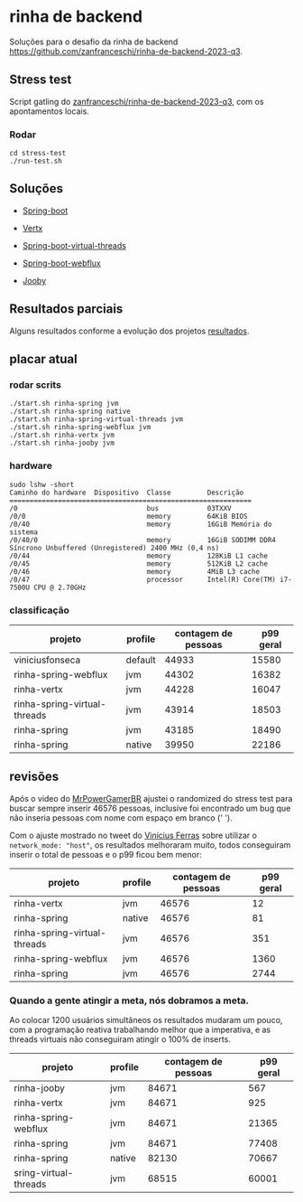 # rinha de backend

Soluções para o desafio da rinha de backend https://github.com/zanfranceschi/rinha-de-backend-2023-q3.

## Stress test

Script gatling do [zanfranceschi/rinha-de-backend-2023-q3](https://github.com/zanfranceschi/rinha-de-backend-2023-q3/tree/main/stress-test), com os apontamentos locais.

### Rodar

```shell
cd stress-test
./run-test.sh
```

## Soluções

- [Spring-boot](rinha-spring)

- [Vertx](rinha-vertx)

- [Spring-boot-virtual-threads](rinha-spring-virtual-threads)

- [Spring-boot-webflux](rinha-spring-webflux)

- [Jooby](rinha-jooby)

## Resultados parciais

Alguns resultados conforme a evolução dos projetos [resultados](resultados.md).

## placar atual

### rodar scrits

```shell
./start.sh rinha-spring jvm
./start.sh rinha-spring native
./start.sh rinha-spring-virtual-threads jvm
./start.sh rinha-spring-webflux jvm
./start.sh rinha-vertx jvm
./start.sh rinha-jooby jvm
```

### hardware

```shell
sudo lshw -short
Caminho do hardware  Dispositivo  Classe         Descrição
============================================================
/0                                bus            03TXXV
/0/0                              memory         64KiB BIOS
/0/40                             memory         16GiB Memória do sistema
/0/40/0                           memory         16GiB SODIMM DDR4 Síncrono Unbuffered (Unregistered) 2400 MHz (0,4 ns)
/0/44                             memory         128KiB L1 cache
/0/45                             memory         512KiB L2 cache
/0/46                             memory         4MiB L3 cache
/0/47                             processor      Intel(R) Core(TM) i7-7500U CPU @ 2.70GHz
```

### classificação

| projeto | profile | contagem de pessoas | p99 geral |
| --- | --- | --- | --- |
| viniciusfonseca | default | 44933 | 15580 |
| rinha-spring-webflux | jvm | 44302 | 16382 |
| rinha-vertx | jvm | 44228 | 16047 |
| rinha-spring-virtual-threads | jvm | 43914 | 18503 |
| rinha-spring | jvm | 43185 | 18490 |
| rinha-spring | native | 39950 | 22186 |


## revisões

Após o video do [MrPowerGamerBR](https://www.youtube.com/watch?v=XqYdhlkRlus) ajustei o randomized do stress test para buscar sempre inserir 46576 pessoas, inclusive foi encontrado um bug que não inseria pessoas com nome com espaço em branco (' ').

Com o ajuste mostrado no tweet do [Vinícius Ferras](https://twitter.com/viniciusfcf/status/1700298875574030608) sobre utilizar o `network_mode: "host"`, os resultados melhoraram muito, todos conseguiram inserir o total de pessoas e o p99 ficou bem menor:

| projeto | profile | contagem de pessoas | p99 geral |
| --- | --- | --- | --- |
| rinha-vertx | jvm | 46576 | 12 |
| rinha-spring | native | 46576 | 81 |
| rinha-spring-virtual-threads | jvm | 46576 | 351 |
| rinha-spring-webflux | jvm | 46576 | 1360 |
| rinha-spring | jvm | 46576 | 2744 |

### Quando a gente atingir a meta, nós dobramos a meta.

Ao colocar 1200 usuários simultâneos os resultados mudaram um pouco, com a programação reativa trabalhando melhor que a imperativa, e as threads virtuais não conseguiram atingir o 100% de inserts.

| projeto | profile | contagem de pessoas | p99 geral |
| --- | --- | --- | --- |
| rinha-jooby | jvm | 84671 | 567 |
| rinha-vertx | jvm | 84671 | 925 |
| rinha-spring-webflux | jvm | 84671 | 21365 |
| rinha-spring | jvm | 84671 | 77408 |
| rinha-spring | native | 82130 | 70667 |
| sring-virtual-threads | jvm | 68515 | 60001 |
